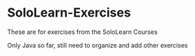 # SoloLearn-Exercises
These are for exercises from the SoloLearn Courses

Only Java so far, still need to organize and add other exercises
